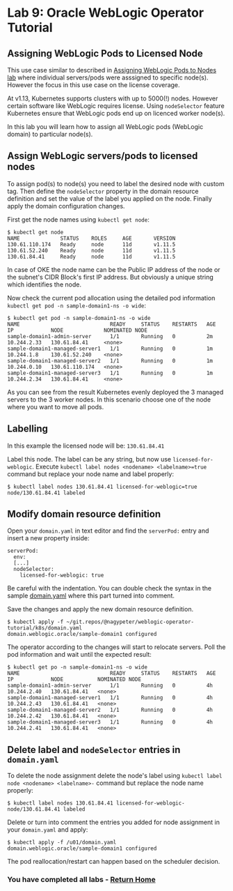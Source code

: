 # Lab 9: Oracle WebLogic Operator Tutorial #

## Assigning WebLogic Pods to Licensed Node ##

This use case similar to described in [Assigning WebLogic Pods to Nodes lab](node.selector.md) where individual servers/pods were asssigned to specific node(s). However the focus in this use case on the license coverage.

At v1.13, Kubernetes supports clusters with up to 5000(!) nodes. However certain software like WebLogic requires license. Using `nodeSelector` feature Kubernetes ensure that WebLogic pods end up on licenced worker node(s).

In this lab you will learn how to assign all WebLogic pods (WebLogic domain) to particular node(s).

## Assign WebLogic servers/pods to licensed nodes ##

To assign pod(s) to node(s) you need to label the desired node with custom tag. Then define the `nodeSelector` property in the domain resource definition and set the value of the label you applied on the node. Finally apply the domain configuration changes.

First get the node names using `kubectl get node`:
```
$ kubectl get node
NAME             STATUS    ROLES     AGE       VERSION
130.61.110.174   Ready     node      11d       v1.11.5
130.61.52.240    Ready     node      11d       v1.11.5
130.61.84.41     Ready     node      11d       v1.11.5
```

In case of OKE the node name can be the Public IP address of the node or the subnet's CIDR Block's first IP address. But obviously a unique string which identifies the node.

Now check the current pod allocation using the detailed pod information `kubectl get pod -n sample-domain1-ns -o wide`:
```
$ kubectl get pod -n sample-domain1-ns -o wide
NAME                             READY     STATUS    RESTARTS   AGE       IP            NODE             NOMINATED NODE
sample-domain1-admin-server      1/1       Running   0          2m        10.244.2.33   130.61.84.41     <none>
sample-domain1-managed-server1   1/1       Running   0          1m        10.244.1.8    130.61.52.240    <none>
sample-domain1-managed-server2   1/1       Running   0          1m        10.244.0.10   130.61.110.174   <none>
sample-domain1-managed-server3   1/1       Running   0          1m        10.244.2.34   130.61.84.41     <none>
```

As you can see from the result Kubernetes evenly deployed the 3 managed servers to the 3 worker nodes. In this scenario choose one of the node where you want to move all pods.

## Labelling ##

In this example the licensed node will be: `130.61.84.41`

Label this node. The label can be any string, but now use `licensed-for-weblogic`. Execute `kubectl label nodes <nodename> <labelname>=true` command but replace your node name and label properly:
```
$ kubectl label nodes 130.61.84.41 licensed-for-weblogic=true
node/130.61.84.41 labeled
```
## Modify domain resource definition ##

Open your `domain.yaml` in text editor and find the `serverPod:` entry and insert a new property inside:
```
serverPod:
  env:
  [...]
  nodeSelector:
    licensed-for-weblogic: true
```
Be careful with the indentation. You can double check the syntax in the sample [domain.yaml](https://github.com/nagypeter/weblogic-operator-tutorial/blob/master/k8s/domain.yaml) where this part turned into comment.

Save the changes and apply the new domain resource definition.
```
$ kubectl apply -f ~/git.repos/@nagypeter/weblogic-operator-tutorial/k8s/domain.yaml
domain.weblogic.oracle/sample-domain1 configured
```
The operator according to the changes will start to relocate servers. Poll the pod information and wait until the expected result:
```
$ kubectl get po -n sample-domain1-ns -o wide
NAME                             READY     STATUS    RESTARTS   AGE       IP            NODE           NOMINATED NODE
sample-domain1-admin-server      1/1       Running   0          4h        10.244.2.40   130.61.84.41   <none>
sample-domain1-managed-server1   1/1       Running   0          4h        10.244.2.43   130.61.84.41   <none>
sample-domain1-managed-server2   1/1       Running   0          4h        10.244.2.42   130.61.84.41   <none>
sample-domain1-managed-server3   1/1       Running   0          4h        10.244.2.41   130.61.84.41   <none>
```

## Delete label and `nodeSelector` entries in `domain.yaml` ##

To delete the node assignment delete the node's label using `kubectl label node <nodename> <labelname>-` command but replace the node name properly:
```
$ kubectl label nodes 130.61.84.41 licensed-for-weblogic-
node/130.61.84.41 labeled
```
Delete or turn into comment the entries you added for node assignment in your `domain.yaml` and apply:
```
$ kubectl apply -f /u01/domain.yaml
domain.weblogic.oracle/sample-domain1 configured
```
The pod reallocation/restart can happen based on the scheduler decision.

### You have completed all labs - [Return Home](domain-home-in-image.md) ###
